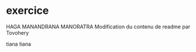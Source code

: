 # exercice
HAGA MANANDRANA MANORATRA
Modification du contenu de readme par Tovohery





tiana tiana
